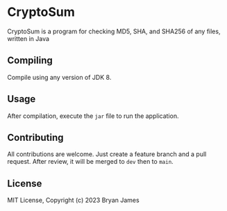 # CryptoSum
CryptoSum is a program for checking MD5, SHA, and SHA256 of any files, written in Java

## Compiling
Compile using any version of JDK 8.

## Usage
After compilation, execute the `jar` file to run the application.

## Contributing
All contributions are welcome. Just create a feature branch and a pull request. After review, it will be merged to `dev` then to `main`.

## License
MIT License, Copyright (c) 2023 Bryan James
